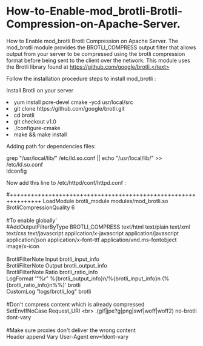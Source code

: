 # How-to-Enable-mod_brotli-Brotli-Compression-on-Apache-Server.
How to Enable mod_brotli Brotli Compression on Apache Server.
<text>
The mod_brotli module provides the BROTLI_COMPRESS output filter that allows output from your server to be compressed using the brotli compression format before being sent to the client over the network. This module uses the Brotli library found at https://github.com/google/brotli.</text>


<p>Follow the installation procedure steps to install mod_brotli :</p>

<p>Install Brotli on your server</p>

<li>yum install pcre-devel cmake -ycd usr/local/src</li>
<li>git clone https://github.com/google/brotli.git</li>
<li>cd brotli</li>
<li>git checkout v1.0</li>
<li>./configure-cmake</li>
<li>make && make install</li>
<p>Adding path for dependencies files:</p>

grep "/usr/local/lib/" /etc/ld.so.conf || echo "/usr/local/lib/" >> /etc/ld.so.conf<br>
ldconfig

<p>Now add this line to /etc/httpd/conf/httpd.conf :</p>

#+++++++++++++++++++++++++++++++++++++++++++++++++++++++++++++++
LoadModule brotli_module modules/mod_brotli.so
<IfModule mod_brotli.c><br>
BrotliCompressionQuality 6<br>
  <br>
#To enable globally'<br> 
#AddOutputFilterByType BROTLI_COMPRESS text/html text/plain text/xml text/css text/javascript application/x-javascript application/javascript application/json application/x-font-ttf application/vnd.ms-fontobject image/x-icon<br>
<br>
BrotliFilterNote Input brotli_input_info<br>
BrotliFilterNote Output brotli_output_info<br>
BrotliFilterNote Ratio brotli_ratio_info<br>
LogFormat '"%r" %{brotli_output_info}n/%{brotli_input_info}n (%{brotli_ratio_info}n%%)' brotli<br>
CustomLog "logs/brotli_log" brotli<br>
<br>
#Don't compress content which is already compressed<br>
SetEnvIfNoCase Request_URI \<br>
\.(gif|jpe?g|png|swf|woff|woff2) no-brotli dont-vary<br>
<br>
#Make sure proxies don't deliver the wrong content<br>
Header append Vary User-Agent env=!dont-vary<br>
</IfModule><br>

